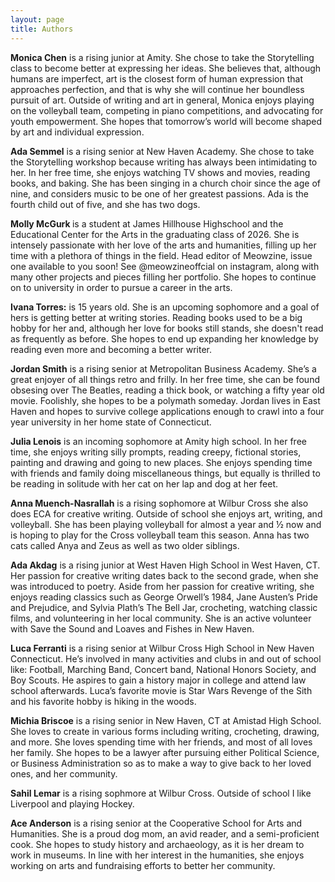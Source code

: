 ```yaml
---
layout: page
title: Authors
---
```

<p><strong>Monica Chen</strong> is a rising junior at Amity. She chose to take the Storytelling class to become better at expressing her ideas. She believes that, although humans are imperfect, art is the closest form of human expression that approaches perfection, and that is why she will continue her boundless pursuit of art. Outside of writing and art in general, Monica enjoys playing on the volleyball team, competing in piano competitions, and advocating for youth empowerment. She hopes that tomorrow’s world will become shaped by art and individual expression.</p>

<p><b>Ada Semmel</b> is a rising senior at New Haven Academy. She chose to take the Storytelling workshop because writing has always been intimidating to her. In her free time, she enjoys watching TV shows and movies, reading books, and baking. She has been singing in a church choir since the age of nine, and considers music to be one of her greatest passions. Ada is the fourth child out of five, and she has two dogs.</p>

<p> <b> Molly McGurk </b> is a student at James Hillhouse Highschool and the Educational Center for the Arts in the graduating class of 2026. She is intensely passionate with her love of the arts and humanities, filling up her time with a plethora of things in the field. Head editor of Meowzine, issue one available to you soon! See @meowzineoffcial on instagram, along with many other projects and  pieces filling her portfolio. She hopes to continue on to university in order to pursue a career in the arts.</p>

<p><strong>Ivana Torres:</strong> is 15 years old. She is an upcoming sophomore and a goal of hers is getting better at writing stories. Reading books used to be a big hobby for her and, although her love for books still stands, she doesn't read as frequently as before. She hopes to end up expanding her knowledge by reading even more and becoming a better writer.</p>

<p><strong>Jordan Smith</strong> is a rising senior at Metropolitan Business Academy. She’s a great enjoyer of all things retro and frilly. In her free time, she can be found obsesing over The Beatles, reading a thick book, or watching a fifty year old movie. Foolishly, she hopes to be a polymath someday. Jordan lives in East Haven and hopes to survive college applications enough to crawl into a four year university in her home state of Connecticut.</p>

<p><strong>Julia Lenois</strong> is an incoming sophomore at Amity high school. In her free time, she enjoys writing silly prompts, reading creepy, fictional stories, painting and drawing and going to new places. She enjoys spending time with friends and family doing miscellaneous things, but equally is thrilled to be reading in solitude with her cat on her lap and dog at her feet.</p>

<p><strong>Anna Muench-Nasrallah</strong> is a rising sophomore at Wilbur Cross she also does ECA for creative writing. Outside of school she enjoys art, writing, and volleyball. She has been playing volleyball for almost a year and ½ now and is hoping to play for the Cross volleyball team this season. Anna has two cats called Anya and Zeus as well as two older siblings.</p>

<p><strong>Ada Akdag</strong> is a rising junior at West Haven High School in West Haven, CT. Her passion for creative writing dates back to the second grade, when she was introduced to poetry. Aside from her passion for creative writing, she enjoys reading classics such as George Orwell’s 1984, Jane Austen’s Pride and Prejudice, and Sylvia Plath’s The Bell Jar, crocheting, watching classic films, and volunteering in her local community. She is an active volunteer with Save the Sound and Loaves and Fishes in New Haven. </p>

<p><strong>Luca Ferranti</strong> is a rising senior at Wilbur Cross High School in New Haven Connecticut. He’s involved in many activities and clubs in and out of school like: Football, Marching Band, Concert band, National Honors Society, and Boy Scouts. He aspires to gain a history major in college and attend law school afterwards. Luca’s favorite movie is Star Wars Revenge of the Sith and his favorite hobby is hiking in the woods. 

<p><strong>Michia Briscoe</strong> is a rising senior in New Haven, CT at Amistad High School. She loves to create in various forms including writing, crocheting, drawing, and more. She loves spending time with her friends, and most of all loves her family. She hopes to be a lawyer after pursuing either Political Science, or Business Administration so as to make a way to give back to her loved ones, and her community. </p>

<p><strong>Sahil Lemar</strong> is a rising sophmore at Wilbur Cross. Outside of school I like Liverpool and playing Hockey.</strong></p>

<p><strong>Ace Anderson</strong> is a rising senior at the Cooperative School for Arts and Humanities. She is a proud dog mom, an avid reader, and a semi-proficient cook. She hopes to study history and archaeology, as it is her dream to work in museums. In line with her interest in the humanities, she enjoys working on arts and fundraising efforts to better her community.</p>
